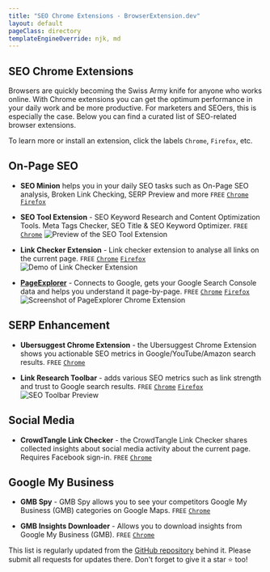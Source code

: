 ```yaml
---
title: "SEO Chrome Extensions - BrowserExtension.dev"
layout: default
pageClass: directory
templateEngineOverride: njk, md
---
```

<section class="bg-white shadow-md rounded-md px-8 py-6 mb-2">

  <h1 class="heading">SEO Chrome Extensions</h1>

Browsers are quickly becoming the Swiss Army knife for anyone who works online. With Chrome extensions you can get the optimum performance in your daily work and be more productive. For marketers and SEOers, this is especially the case. Below you can find a curated list of SEO-related browser extensions.


To learn more or install an extension, click the labels `Chrome`, `Firefox`, etc.


## On-Page SEO

- **SEO Minion** helps you in your daily SEO tasks such as On-Page SEO analysis, Broken Link Checking, SERP Preview and more `FREE` [`Chrome`](https://chrome.google.com/webstore/detail/ahrefs-seo-toolbar/hgmoccdbjhknikckedaaebbpdeebhiei) [`Firefox`](https://addons.mozilla.org/en-US/firefox/addon/seo-minion/)

- **SEO Tool Extension** - SEO Keyword Research and Content Optimization Tools. Meta Tags Checker, SEO Title & SEO Keyword Optimizer. `FREE` [`Chrome`](https://chrome.google.com/webstore/detail/seo-tool-extension-meta-%20/ilcppocoelkoplmgkffgdnfgngibpici) <img src="/images/SEO-Chrome-Extensions/seo-tool-extension.jpg" alt="Preview of the SEO Tool Extension" style="max-height: 250px;">

- **Link Checker Extension** - Link checker extension to analyse all links on the current page. `FREE` [`Chrome`](https://chrome.google.com/webstore/detail/free-backlink-checker-by/nifeadedgedikheglfngocdgfidiiimi/) [`Firefox`](https://addons.mozilla.org/en-US/firefox/addon/free-backlink-checker-by-lrt) <img src="/images/SEO-Chrome-Extensions/link-research-checker.png" alt="Demo of Link Checker Extension" style="max-height: 250px;">

- [**PageExplorer**](https://pageexplorer.net) - Connects to Google, gets your Google Search Console data and helps you understand it page-by-page. `FREE` [`Chrome`](https://chrome.google.com/webstore/detail/pageexplorer/bddlccnclehmmpgmkhboflgpanfijicj) [`Firefox`](https://addons.mozilla.org/en-US/firefox/addon/pageexplorer/) <img src="/images/SEO-Chrome-Extensions/page-explorer.png" alt="Screenshot of PageExplorer Chrome Extension" style="max-height: 250px;">


## SERP Enhancement

- **Ubersuggest Chrome Extension** - the Ubersuggest Chrome Extension shows you actionable SEO metrics in Google/YouTube/Amazon search results. `FREE` [`Chrome`](https://chrome.google.com/webstore/detail/ubersuggest/nmpgaoofmjlimabncmnmnopjabbflegf)

- **Link Research Toolbar** - adds various SEO metrics such as link strength and trust to Google search results. `FREE` [`Chrome`](https://chrome.google.com/webstore/detail/link-research-seo-toolbar/eagkigdnclikabndlojagifehppodooi/) [`Firefox`](https://addons.mozilla.org/en-US/firefox/addon/link-research-seo-toolbar/) <img src="/images/SEO-Chrome-Extensions/link-research-toolbar.png" alt="SEO Toolbar Preview" style="max-height: 250px;">


## Social Media

- **CrowdTangle Link Checker** - the CrowdTangle Link Checker shares collected insights about social media activity about the current page. Requires Facebook sign-in. `FREE` [`Chrome`](https://chrome.google.com/webstore/detail/crowdtangle-link-checker/klakndphagmmfkpelfkgjbkimjihpmkh)


## Google My Business

- **GMB Spy** - GMB Spy allows you to see your competitors Google My Business (GMB) categories on Google Maps. `FREE` [`Chrome`](https://chrome.google.com/webstore/detail/gmbspy/hijfnlgdhfpmnckieikhinolopcolofe)

- **GMB Insights Downloader** - Allows you to download insights from Google My Business (GMB). `FREE` [`Chrome`](https://chrome.google.com/webstore/detail/easy-gmb-insights-downloa/imoioechhbofpmjjkcdalahngimajehl)

This list is regularly updated from the <a href="https://github.com/awesome-seo-tools/seo-browser-extensions" target="_blank">GitHub repository</a> behind it. Please submit all requests for updates there. Don't forget to give it a star ⭐️ too!


</section>